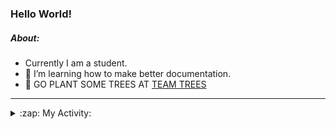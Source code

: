 ### Hello World!

##### About:
- Currently I am a student.
- 🌱 I’m learning how to make better documentation.
- 🌱 GO PLANT SOME TREES AT [TEAM TREES](https://teamtrees.org/)

---
<details>
  <summary>:zap: My Activity:</summary>
  
<!--START_SECTION:waka-->
![Code Time](http://img.shields.io/badge/Code%20Time-1%2C266%20hrs%2047%20mins-blue)

**I'm a Night 🦉** 

```text
🌞 Morning                2121 commits        ███░░░░░░░░░░░░░░░░░░░░░░   10.39 % 
🌆 Daytime                6775 commits        ████████░░░░░░░░░░░░░░░░░   33.20 % 
🌃 Evening                5882 commits        ███████░░░░░░░░░░░░░░░░░░   28.82 % 
🌙 Night                  5628 commits        ███████░░░░░░░░░░░░░░░░░░   27.58 % 
```
📅 **I'm Most Productive on Wednesday** 

```text
Monday                   2779 commits        ███░░░░░░░░░░░░░░░░░░░░░░   13.62 % 
Tuesday                  2799 commits        ███░░░░░░░░░░░░░░░░░░░░░░   13.72 % 
Wednesday                4803 commits        ██████░░░░░░░░░░░░░░░░░░░   23.54 % 
Thursday                 2708 commits        ███░░░░░░░░░░░░░░░░░░░░░░   13.27 % 
Friday                   2225 commits        ███░░░░░░░░░░░░░░░░░░░░░░   10.90 % 
Saturday                 1783 commits        ██░░░░░░░░░░░░░░░░░░░░░░░   08.74 % 
Sunday                   3309 commits        ████░░░░░░░░░░░░░░░░░░░░░   16.22 % 
```


📊 **This Week I Spent My Time On** 

```text
🔥 Editors: 
IntelliJ                 9 hrs 5 mins        █████████████████████████   100.00 % 

🐱‍💻 Projects: 
dev-dialogue             8 hrs 57 mins       █████████████████████████   98.60 % 
backend                  7 mins              ░░░░░░░░░░░░░░░░░░░░░░░░░   01.40 % 
```


 Last Updated on 25/11/2023 20:11:41 UTC
<!--END_SECTION:waka-->
</details>
